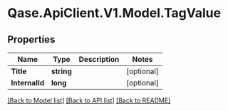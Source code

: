 # Qase.ApiClient.V1.Model.TagValue

## Properties

Name | Type | Description | Notes
------------ | ------------- | ------------- | -------------
**Title** | **string** |  | [optional] 
**InternalId** | **long** |  | [optional] 

[[Back to Model list]](../../README.md#documentation-for-models) [[Back to API list]](../../README.md#documentation-for-api-endpoints) [[Back to README]](../../README.md)


